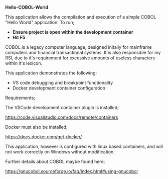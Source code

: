 <b>Hello-COBOL-World</b>

This application allows the compilation and execution
of a simple COBOL "Hello World" application.
To run;

<ul>
<li><b>Ensure project is open within the development container</b></li>
<li><b>Hit F5</b></li>
</ul>

COBOL is a legacy computer language, designed initally for mainframe computers and financial transactional systems.  It is also responsible for my RSI, due to it's requirement for excessive
amounts of useless characters within it's lexicon.

This application demonstrates the following;

<ul>
<li>VS code debugging and breakpoint functionality</li>
<li>Docker development container configuration</li>
</ul>

Requirements;

The VSCode development container plugin is installed;

https://code.visualstudio.com/docs/remote/containers

Docker must also be installed;

https://docs.docker.com/get-docker/

This application, however is configured with linux based containers, and will not work correctly on Windows without modification.

Further details about COBOL maybe found here;

https://gnucobol.sourceforge.io/faq/index.html#using-gnucobol
